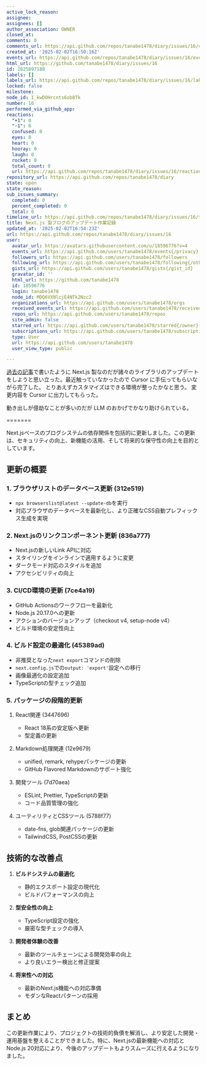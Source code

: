 ```yaml
---
active_lock_reason: 
assignee: 
assignees: []
author_association: OWNER
closed_at: 
comments: 0
comments_url: https://api.github.com/repos/tanabe1478/diary/issues/16/comments
created_at: '2025-02-02T16:50:16Z'
events_url: https://api.github.com/repos/tanabe1478/diary/issues/16/events
html_url: https://github.com/tanabe1478/diary/issues/16
id: 2825897188
labels: []
labels_url: https://api.github.com/repos/tanabe1478/diary/issues/16/labels{/name}
locked: false
milestone: 
node_id: I_kwDOHrcnts6ob8Tk
number: 16
performed_via_github_app: 
reactions:
  "+1": 0
  "-1": 0
  confused: 0
  eyes: 0
  heart: 0
  hooray: 0
  laugh: 0
  rocket: 0
  total_count: 0
  url: https://api.github.com/repos/tanabe1478/diary/issues/16/reactions
repository_url: https://api.github.com/repos/tanabe1478/diary
state: open
state_reason: 
sub_issues_summary:
  completed: 0
  percent_completed: 0
  total: 0
timeline_url: https://api.github.com/repos/tanabe1478/diary/issues/16/timeline
title: Next.js 製ブログのアップデート作業記録
updated_at: '2025-02-02T16:54:23Z'
url: https://api.github.com/repos/tanabe1478/diary/issues/16
user:
  avatar_url: https://avatars.githubusercontent.com/u/18596776?v=4
  events_url: https://api.github.com/users/tanabe1478/events{/privacy}
  followers_url: https://api.github.com/users/tanabe1478/followers
  following_url: https://api.github.com/users/tanabe1478/following{/other_user}
  gists_url: https://api.github.com/users/tanabe1478/gists{/gist_id}
  gravatar_id: ''
  html_url: https://github.com/tanabe1478
  id: 18596776
  login: tanabe1478
  node_id: MDQ6VXNlcjE4NTk2Nzc2
  organizations_url: https://api.github.com/users/tanabe1478/orgs
  received_events_url: https://api.github.com/users/tanabe1478/received_events
  repos_url: https://api.github.com/users/tanabe1478/repos
  site_admin: false
  starred_url: https://api.github.com/users/tanabe1478/starred{/owner}{/repo}
  subscriptions_url: https://api.github.com/users/tanabe1478/subscriptions
  type: User
  url: https://api.github.com/users/tanabe1478
  user_view_type: public

---
```

[過去の記事](https://tanabe1478.github.io/diary/articles/1)で書いたように Next.js 製なのだが諸々のライブラリのアップデートをしようと思い立った。最近触っていなかったので Cursor に手伝ってもらいながら完了した。
とりあえずカスタマイズはできる環境が整ったかなと思う。
変更内容を Cursor に出力してもらった。

動き出しが億劫なことが多いのだが LLM のおかげでかなり助けられている。

=======

Next.jsベースのブログシステムの依存関係を包括的に更新しました。この更新は、セキュリティの向上、新機能の活用、そして将来的な保守性の向上を目的としています。

## 更新の概要

### 1. ブラウザリストのデータベース更新 (312e519)
- `npx browserslist@latest --update-db`を実行
- 対応ブラウザのデータベースを最新化し、より正確なCSS自動プレフィックス生成を実現

### 2. Next.jsのリンクコンポーネント更新 (836a777)
- Next.jsの新しいLink APIに対応
- スタイリングをインラインで適用するように変更
- ダークモード対応のスタイルを追加
- アクセシビリティの向上

### 3. CI/CD環境の更新 (7ce4a19)
- GitHub Actionsのワークフローを最新化
- Node.js 20.17.0への更新
- アクションのバージョンアップ（checkout v4, setup-node v4）
- ビルド環境の安定性向上

### 4. ビルド設定の最適化 (45389ad)
- 非推奨となった`next export`コマンドの削除
- `next.config.js`での`output: 'export'`設定への移行
- 画像最適化の設定追加
- TypeScriptの型チェック追加

### 5. パッケージの段階的更新
1. React関連 (3447696)
   - React 18系の安定版へ更新
   - 型定義の更新

2. Markdown処理関連 (12e9679)
   - unified, remark, rehypeパッケージの更新
   - GitHub Flavored Markdownのサポート強化

3. 開発ツール (7d70aea)
   - ESLint, Prettier, TypeScriptの更新
   - コード品質管理の強化

4. ユーティリティとCSSツール (5788f77)
   - date-fns, glob関連パッケージの更新
   - TailwindCSS, PostCSSの更新

## 技術的な改善点

1. **ビルドシステムの最適化**
   - 静的エクスポート設定の現代化
   - ビルドパフォーマンスの向上

2. **型安全性の向上**
   - TypeScript設定の強化
   - 厳密な型チェックの導入

3. **開発者体験の改善**
   - 最新のツールチェーンによる開発効率の向上
   - より良いエラー検出と修正提案

4. **将来性への対応**
   - 最新のNext.js機能への対応準備
   - モダンなReactパターンの採用

## まとめ

この更新作業により、プロジェクトの技術的負債を解消し、より安定した開発・運用基盤を整えることができました。特に、Next.jsの最新機能への対応とNode.js 20対応により、今後のアップデートもよりスムーズに行えるようになりました。